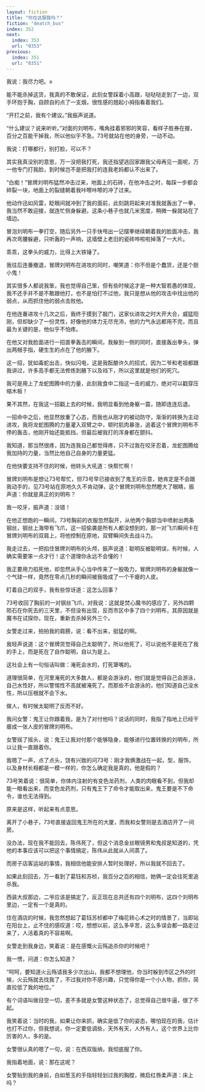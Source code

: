 ```yaml
---
layout: fiction
title: "你在这服我吗？"
fiction: "deatch_bus"
index: 352
next:
  index: 353
  url: "0353"
previous:
  index: 351
  url: "0351"
---
```

我说：我尽力吧。≥

能不能杀掉这货，我真的不敢保证，此刻女警踩着小高跟，哒哒哒走到了一边，双手环抱于胸，自顾自的点了一支烟，很性感的翘起小拇指看着我们。

“开打之前，我有个建议。”我振声说道。

“什么建议？说来听听。”对面的刘明布，嘴角挂着邪邪的笑容，看样子胜券在握，百分之百能干掉我，所以他似乎不急。73号就站在他的身旁，一动不动。

我说：打哪都行，别打脸，可以不？

其实我真没别的意思，万一没把我打死，我还指望逃回家跟我父母再见一面呢，万一他专门打我脸，到时候岂不是把我打的连我老妈都认不出来了。

“白痴！”冒牌刘明布猛然冲击过来，地面上的石砖，在他冲击之时，每踩一步都会碎裂一块，地面上的裂缝朝着我咔嚓咔嚓的冲了过来。

他动作迅如风雷，眨眼间就冲到了我的面前，此刻跳将起来对准我就轰出了一拳，我当然不敢迎接，就连忙侧身躲避。这条小巷子也就几米宽度，稍微一躲就站在了墙边。

冒泡刘明布一拳打空，随后另外一只手快甩出一记摆拳继续朝着我的脸面冲击，我再次弯腰躲避，只听轰的一声响，这墙壁上老旧的瓷砖哗啦啦掉落了一大片。

乖乖，这拳头的威力，比得上大铁锤了。

我往后连番撤退，冒牌刘明布在进攻的同时，嘲笑道：你不但是个蠢货，还是个胆小鬼！

其实很多人都说我笨，我也觉得自己笨，但有些时候这才是一种大智若愚的体现，我不还手并不是不敢跟他打，也不是怕打不过他，我只是想从他的攻击中找出他的弱点，从而抓住他的弱点击败他。

在他连番进攻十几次之后，我终于摸到了敲门，这家伙进攻之时大开大合，威猛阳刚，但却缺少了一份灵性，好像他的体力无尽充沛，他的力气永远都用不完，而且最为关键的是，他似乎不怕疼。

在他又对我脸面进行一招直拳轰击的瞬间，我躲到一侧的同时，直接轰出拳头，弹出两根手指，硬生生的点在了他的腋下。

这一招，犹如毒蛇出击，快似闪电，这是我酝酿许久的招式，因为二爷和老祖都跟我讲过，许多高手都无法修炼到腋下以及裆下，所以这里就是他们的死穴。

我可是用上了龙蛇图腾中的力量，此刻我食中二指这一击的威力，绝对可以戳穿压缩木板！

果不其然，在我这一招戳上去的时候，我明显看到他身躯一震，随即连连后退。

一招命中之后，他显然放重了心态，而我也从刚才的被动防守，渐渐的转换为主动进攻，我将龙蛇图腾的力量灌入双臂之中，顿时肌肉暴涨，追着这个冒牌刘明布不停的轰击，他刚开始还能抵挡，但最后被我打的浑身都在颤抖。

我知道，那当然很疼，因为连我自己都觉得疼，只不过我在咬牙忍着，龙蛇图腾给我加持的力量，当然比他自己自身的力量更猛。

在他快要支持不住的时候，他转头大吼道：快帮忙啊！

冒牌刘明布是想让73号帮忙，但73号早已接收到了鬼王的示意，她肯定是不会跟我动手的，见73号站在原地久久不肯动弹，这个冒牌刘明布忽然瞪大了眼睛，振声道：你就是真正的刘明布？

我一咬牙，振声道：没错！

在他正想跑的一瞬间，73号胸前的衣服忽然裂开，从他两个胸部当中喷射出两条钢丝，钢丝上海带有飞爪，这一招偷袭是所有人都没想到的，那一对飞爪瞬间卡在冒牌刘明布的双肩上，将他控制在原地，双臂瞬间失去战斗力。

我走过去，一把掐住冒牌刘明布的头颅，振声说道：聪明反被聪明误，有时候，人确实需要笨一点才行！这个道理你永远不会懂的！

我正要用力掐死他，却忽然从手心当中传来了一股吸力，冒牌刘明布的身躯就像一个气球一样，竟然在零点几秒的瞬间被我吸成了一个干瘪的人皮。

盯着自己的双手，我有些惊讶道：这怎么回事？

73号收回了胸前的一对钢丝飞爪，对我说：这就是焚心魔书的感应了，另外四颗陨石在你死去的三天里，不但没有出现，反而市区中多了四个刘明布，其原因就是魔书在试探你，现在，重新去杀掉另外三个。

女警走过来，拍拍我的肩膀，说：看不出来，挺猛的啊。

我轻声说道：这个冒牌货觉得自己太聪明了，所以他死了，可以说他不是死在了我的手上，而是死在了自作聪明，自以为是上。

这社会上有一句俗话叫做：淹死会水的，打死犟嘴的。

道理很简单，在河里淹死的大多数人，都是会游泳的，他们就是觉得自己会游泳，自己水性好，所以警惕性不高就被淹死了。而那些不会游泳的，他们知道自己没水性，所以压根就不会下水。

做人，有时候太聪明了反而不好。

我问女警：鬼王让你跟着我，是为了对付他吗？说话的同时，我指了指地上已经干瘪成一张人皮的冒牌刘明布。

女警摇了摇头，说：鬼王让我对付那个能够隐身，能够进行位置转换的刘明布，所以让我一直跟着你。

我嗯了一声，点了点头，饶有兴致的问73号：刚才我俩激战在一起，型，服饰，以及身材长相都是一模一样的，你怎么确定我是真的，他是假的？

73号笑着说：很简单，你体内注射的有变色龙药剂，人类的肉眼看不到，但我却能一眼看出来，而变色龙药剂，只有鬼王下了命令才能取出来，鬼王要是不下命令，谁也无法得到。

原来是这样，听起来有点意思。

离开了小巷子，73号直接返回鬼王所在的大厦，而我和女警则是去酒店开了一间房。

没办法，现在我不能回去，陈伟死了，但这个消息金丝眼镜男和鬼叔是知道的，凭他的本事应该可以把这个事情搞定，陈伟从此就从人间蒸了。

而房子店客运站的事情，我相信他能安排人暂时处理好，所以我就不回去了。

如果此刻回去，万一看到了葛钰和苏桢，我百分之百的相信，她俩一定会往死里追杀我。

西装大叔那边，二爷应该是搞定了，反正现在总共还有四个刘明布，这四个刘明布里边，一定有一个是真的。

住在酒店的时候，我忽然想起了葛钰苏桢都中了梅花转心术之时的情景了，当即站在阳台上，止不住的感叹道：哎，想想以前，这么多辛苦，这么多误会都一路走过来了，人活着真的不容易啊。

女警走到我身边，笑着说：是在感慨火云殇追杀你的时候吧？

我一愣，问道：你怎么知道？

“呵呵，要知道火云殇请我多少次出山，我都不想理他，你当时躲到市区之外的时候，火云殇就去找我了，不过我对你不感兴趣，只觉得你是一个小人物，抓你，简直拉低了我的地位。”

有个词语叫做目空一切，差不多就是女警这种状态了，总觉得自己很牛逼，很了不起。

我笑着说：当时的我，如果让你来抓，确实是低了你的姿态，哪怕现在的我，估计也打不过你，但我想说，你一定要低调些，天外有天，人外有人，这个世界上比你厉害的人，多的是。

女警很认真的嗯了一句，说：在西双版纳，我彻底服了你。

我指着地面，说：那在这呢？

女警贴到我的身前，白如葱玉的手指轻轻划过我的胸膛，微启红唇柔声道：床上吗？